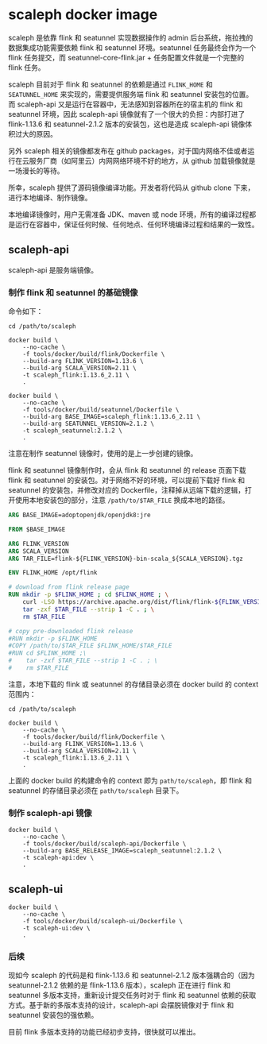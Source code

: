 # scaleph docker image



scaleph 是依靠 flink 和 seatunnel 实现数据操作的 admin 后台系统，拖拉拽的数据集成功能需要依赖 flink 和 seatunnel 环境。seatunnel 任务最终会作为一个 flink 任务提交，而 seatunnel-core-flink.jar + 任务配置文件就是一个完整的 flink 任务。

scaleph 目前对于 flink 和 seatunnel 的依赖是通过 `FLINK_HOME` 和 `SEATUNNEL_HOME` 来实现的，需要提供服务端 flink 和 seatunnel 安装包的位置。而 scaleph-api 又是运行在容器中，无法感知到容器所在的宿主机的 flink 和 seatunnel 环境，因此 scaleph-api 镜像就有了一个很大的负担：内部打进了 flink-1.13.6 和 seatunnel-2.1.2 版本的安装包，这也是造成 scaleph-api 镜像体积过大的原因。

另外 scaleph 相关的镜像都发布在 github packages，对于国内网络不佳或者运行在云服务厂商（如阿里云）内网网络环境不好的地方，从 github 加载镜像就是一场漫长的等待。

所幸，scaleph 提供了源码镜像编译功能。开发者将代码从 github clone 下来，进行本地编译、制作镜像。

本地编译镜像时，用户无需准备 JDK、maven 或 node 环境，所有的编译过程都是运行在容器中，保证任何时候、任何地点、任何环境编译过程和结果的一致性。

## scaleph-api

scaleph-api 是服务端镜像。

### 制作 flink 和 seatunnel 的基础镜像

命令如下：

```shell
cd /path/to/scaleph

docker build \
    --no-cache \
    -f tools/docker/build/flink/Dockerfile \
    --build-arg FLINK_VERSION=1.13.6 \
    --build-arg SCALA_VERSION=2.11 \
    -t scaleph_flink:1.13.6_2.11 \
    .

docker build \
    --no-cache \
    -f tools/docker/build/seatunnel/Dockerfile \
    --build-arg BASE_IMAGE=scaleph_flink:1.13.6_2.11 \
    --build-arg SEATUNNEL_VERSION=2.1.2 \
    -t scaleph_seatunnel:2.1.2 \
    .
```

注意在制作 seatunnel 镜像时，使用的是上一步创建的镜像。

flink 和 seatunnel 镜像制作时，会从 flink 和 seatunnel 的 release 页面下载 flink 和 seatunnel 的安装包。对于网络不好的环境，可以提前下载好 flink 和 seatunnel 的安装包，并修改对应的 Dockerfile，注释掉从远端下载的逻辑，打开使用本地安装包的部分，注意 `/path/to/$TAR_FILE` 换成本地的路径。

```dockerfile
ARG BASE_IMAGE=adoptopenjdk/openjdk8:jre

FROM $BASE_IMAGE

ARG FLINK_VERSION
ARG SCALA_VERSION
ARG TAR_FILE=flink-${FLINK_VERSION}-bin-scala_${SCALA_VERSION}.tgz

ENV FLINK_HOME /opt/flink

# download from flink release page
RUN mkdir -p $FLINK_HOME ; cd $FLINK_HOME ; \
    curl -LSO https://archive.apache.org/dist/flink/flink-${FLINK_VERSION}/$TAR_FILE ; \
    tar -zxf $TAR_FILE --strip 1 -C . ; \
    rm $TAR_FILE

# copy pre-downloaded flink release
#RUN mkdir -p $FLINK_HOME
#COPY /path/to/$TAR_FILE $FLINK_HOME/$TAR_FILE
#RUN cd $FLINK_HOME ;\
#    tar -zxf $TAR_FILE --strip 1 -C . ; \
#    rm $TAR_FILE
```

注意，本地下载的 flink 或 seatunnel 的存储目录必须在 docker build 的 context 范围内：

```shell
cd /path/to/scaleph

docker build \
    --no-cache \
    -f tools/docker/build/flink/Dockerfile \
    --build-arg FLINK_VERSION=1.13.6 \
    --build-arg SCALA_VERSION=2.11 \
    -t scaleph_flink:1.13.6_2.11 \
    .
```

上面的 docker build 的构建命令的 context 即为 `path/to/scaleph`，即 flink 和 seatunnel 的存储目录必须在 `path/to/scaleph` 目录下。

### 制作 scaleph-api 镜像

```shell
docker build \
    --no-cache \
    -f tools/docker/build/scaleph-api/Dockerfile \
    --build-arg BASE_RELEASE_IMAGE=scaleph_seatunnel:2.1.2 \
    -t scaleph-api:dev \
    .
```

## scaleph-ui

```shell
docker build \
    --no-cache \
    -f tools/docker/build/scaleph-ui/Dockerfile \
    -t scaleph-ui:dev \
    .
```

### 后续

现如今 scaleph 的代码是和 flink-1.13.6 和 seatunnel-2.1.2 版本强耦合的（因为 seatunnel-2.1.2 依赖的是 flink-1.13.6 版本），scaleph 正在进行 flink 和 seatunnel 多版本支持，重新设计提交任务时对于 flink 和 seatunnel 依赖的获取方式。基于新的多版本支持的设计，scaleph-api 会摆脱镜像对于 flink 和 seatunnel 安装包的强依赖。

目前 flink 多版本支持的功能已经初步支持，很快就可以推出。

